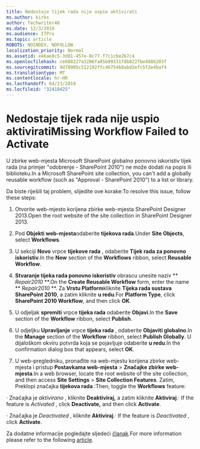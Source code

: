 ```yaml
---
title: Nedostaje tijek rada nije uspio aktivirati
ms.author: kirks
author: Techwriter40
ms.date: 12/3/2018
ms.audience: ITPro
ms.topic: article
ROBOTS: NOINDEX, NOFOLLOW
localization_priority: Normal
ms.assetid: e46ae8c5-3d81-457e-8c77-f7c1cbe267c4
ms.openlocfilehash: ce088227a3206fa05b99331fdb022fbe4886203f
ms.sourcegitcommit: 9d78905c512192ffc4675468abd2efc5f2e4baf4
ms.translationtype: MT
ms.contentlocale: hr-HR
ms.lasthandoff: 04/23/2019
ms.locfileid: "32418425"
---
```

# <a name="missing-workflow-failed-to-activate"></a><span data-ttu-id="86a1e-102">Nedostaje tijek rada nije uspio aktivirati</span><span class="sxs-lookup"><span data-stu-id="86a1e-102">Missing Workflow Failed to Activate</span></span>

<span data-ttu-id="86a1e-103">U zbirke web-mjesta Microsoft SharePoint globalno ponovno iskoristiv tijek rada (na primjer "odobrenje - SharePoint 2010") ne može dodati na popis ili biblioteku.</span><span class="sxs-lookup"><span data-stu-id="86a1e-103">In a Microsoft SharePoint site collection, you can't add a globally reusable workflow (such as "Approval - SharePoint 2010") to a list or library.</span></span>
  
<span data-ttu-id="86a1e-104">Da biste riješili taj problem, slijedite ove korake:</span><span class="sxs-lookup"><span data-stu-id="86a1e-104">To resolve this issue, follow these steps:</span></span> 
  
1. <span data-ttu-id="86a1e-105">Otvorite web-mjesto korijena zbirke web-mjesta SharePoint Designer 2013.</span><span class="sxs-lookup"><span data-stu-id="86a1e-105">Open the root website of the site collection in SharePoint Designer 2013.</span></span>
  
2. <span data-ttu-id="86a1e-106">Pod **Objekti web-mjesta**odaberite **tijekova rada**.</span><span class="sxs-lookup"><span data-stu-id="86a1e-106">Under **Site Objects**, select **Workflows**.</span></span> 
  
3. <span data-ttu-id="86a1e-107">U sekciji **Novo** vrpce **tijekove rada** , odaberite **Tijek rada za ponovno iskoristiv**.</span><span class="sxs-lookup"><span data-stu-id="86a1e-107">In the **New** section of the **Workflows** ribbon, select **Reusable Workflow**.</span></span> 
  
4. <span data-ttu-id="86a1e-108">**Stvaranje tijeka rada ponovno iskoristiv** obrascu unesite naziv \*\* *Repair2010* \*\*.</span><span class="sxs-lookup"><span data-stu-id="86a1e-108">On the **Create Reusable Workflow** form, enter the name \*\* *Repair2010* \*\*.</span></span> <span data-ttu-id="86a1e-109">Za **Vrstu Platform**kliknite **Tijeka rada sustava SharePoint 2010**, a zatim kliknite **u redu**.</span><span class="sxs-lookup"><span data-stu-id="86a1e-109">For **Platform Type**, click **SharePoint 2010 Workflow**, and then click **OK**.</span></span> 
  
1. <span data-ttu-id="86a1e-110">U odjeljak **spremiti** vrpce **tijeka rada** odaberite **Objavi**.</span><span class="sxs-lookup"><span data-stu-id="86a1e-110">In the **Save** section of the **Workflow** ribbon, select **Publish**.</span></span> 
  
2. <span data-ttu-id="86a1e-111">U odjeljku **Upravljanje** vrpce **tijeka rada** , odaberite **Objaviti globalno**.</span><span class="sxs-lookup"><span data-stu-id="86a1e-111">In the **Manage** section of the **Workflow** ribbon, select **Publish Globally**.</span></span> <span data-ttu-id="86a1e-112">U dijaloškom okviru potvrda koja se pojavljuje odaberite **u redu**.</span><span class="sxs-lookup"><span data-stu-id="86a1e-112">In the confirmation dialog box that appears, select **OK**.</span></span> 
  
3. <span data-ttu-id="86a1e-113">U web-pregledniku, pronađite na web-mjestu korijena zbirke web-mjesta i pristup **Postavkama web-mjesta** \> **Značajke zbirke web-mjesta**.</span><span class="sxs-lookup"><span data-stu-id="86a1e-113">In a web browser, locate the root website of the site collection, and then access **Site Settings** \> **Site Collection Features**.</span></span> <span data-ttu-id="86a1e-114">Zatim, Preklopi značajka **tijekova rada** :</span><span class="sxs-lookup"><span data-stu-id="86a1e-114">Then, toggle the **Workflows** feature:</span></span> 
  
<span data-ttu-id="86a1e-115">· Značajka je *aktivirano* , kliknite **Deaktiviraj,** a zatim kliknite **Aktiviraj**.</span><span class="sxs-lookup"><span data-stu-id="86a1e-115">· If the feature is  *Activated*  , click **Deactivate,** and then click **Activate**.</span></span> 
  
<span data-ttu-id="86a1e-116">· Značajka je *Deactivated* , kliknite **Aktiviraj**.</span><span class="sxs-lookup"><span data-stu-id="86a1e-116">· If the feature is  *Deactivated*  , click **Activate**.</span></span> 
  
<span data-ttu-id="86a1e-117">Za dodatne informacije pogledajte sljedeći [članak](https://go.microsoft.com/fwlink/?linkid=2047770&amp;clcid=0x409).</span><span class="sxs-lookup"><span data-stu-id="86a1e-117">For more information please refer to the following [article](https://go.microsoft.com/fwlink/?linkid=2047770&amp;clcid=0x409).</span></span>
  

